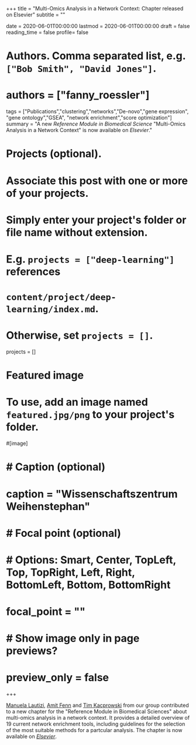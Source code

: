 +++
title = "Multi-Omics Analysis in a Network Context: Chapter released on Elsevier"
subtitle = ""

date = 2020-06-01T00:00:00
lastmod = 2020-06-01T00:00:00
draft = false
reading_time = false
profile= false

# Authors. Comma separated list, e.g. `["Bob Smith", "David Jones"]`.
# authors = ["fanny_roessler"]

tags = ["Publications","clustering","networks","De-novo","gene expression", "gene ontology","GSEA", "network enrichment","score optimization"]
summary = "A new *Reference Module in Biomedical Science* \"Multi-Omics Analysis in a Network Context\" is now available on *Elsevier*."

# Projects (optional).
#   Associate this post with one or more of your projects.
#   Simply enter your project's folder or file name without extension.
#   E.g. `projects = ["deep-learning"]` references 
#   `content/project/deep-learning/index.md`.
#   Otherwise, set `projects = []`.
projects = []

# Featured image
# To use, add an image named `featured.jpg/png` to your project's folder. 
#[image]
#  # Caption (optional)
#  caption = "Wissenschaftszentrum Weihenstephan"
#
#  # Focal point (optional)
#  # Options: Smart, Center, TopLeft, Top, TopRight, Left, Right, BottomLeft, Bottom, BottomRight
#  focal_point = ""
#
#  # Show image only in page previews?
#  preview_only = false

+++

[Manuela Lautizi](/authors/manuela_lautizi/), [Amit Fenn](/authors/amit_fenn/) and [Tim Kacprowski](/authors/tim_kacprowski/) from our group contributed to a new chapter for the "Reference Module in Biomedical Sciences" about multi-omics analysis in a network context. It provides a detailed overview of 19 current network enrichment tools, including guidelines for the selection of the most suitable methods for a partcular analysis. The chapter is now available on *[Elsevier](https://doi.org/10.1016/B978-0-12-801238-3.11647-2)*.
